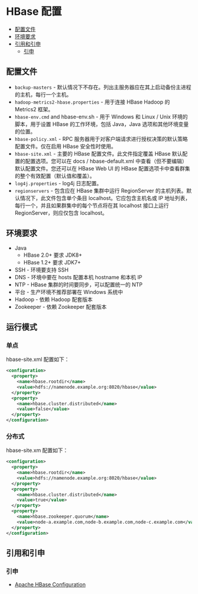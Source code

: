 # HBase 配置

<!-- TOC depthFrom:2 depthTo:3 -->

- [配置文件](#配置文件)
- [环境要求](#环境要求)
- [引用和引申](#引用和引申)
    - [引申](#引申)

<!-- /TOC -->

## 配置文件

- `backup-masters` - 默认情况下不存在。列出主服务器应在其上启动备份主进程的主机，每行一个主机。
- `hadoop-metrics2-hbase.properties` - 用于连接 HBase Hadoop 的 Metrics2 框架。
- `hbase-env.cmd` and hbase-env.sh - 用于 Windows 和 Linux / Unix 环境的脚本，用于设置 HBase 的工作环境，包括 Java，Java 选项和其他环境变量的位置。
- `hbase-policy.xml` - RPC 服务器用于对客户端请求进行授权决策的默认策略配置文件。仅在启用 HBase 安全性时使用。
- `hbase-site.xml` - 主要的 HBase 配置文件。此文件指定覆盖 HBase 默认配置的配置选项。您可以在 docs / hbase-default.xml 中查看（但不要编辑）默认配置文件。您还可以在 HBase Web UI 的 HBase 配置选项卡中查看群集的整个有效配置（默认值和覆盖）。
- `log4j.properties` - log4j 日志配置。
- `regionservers` - 包含应在 HBase 集群中运行 RegionServer 的主机列表。默认情况下，此文件包含单个条目 localhost。它应包含主机名或 IP 地址列表，每行一个，并且如果群集中的每个节点将在其 localhost 接口上运行 RegionServer，则应仅包含 localhost。

## 环境要求

- Java
  - HBase 2.0+ 要求 JDK8+
  - HBase 1.2+ 要求 JDK7+
- SSH - 环境要支持 SSH
- DNS - 环境中要在 hosts 配置本机 hostname 和本机 IP
- NTP - HBase 集群的时间要同步，可以配置统一的 NTP
- 平台 - 生产环境不推荐部署在 Windows 系统中
- Hadoop - 依赖 Hadoop 配套版本
- Zookeeper - 依赖 Zookeeper 配套版本

## 运行模式

### 单点

hbase-site.xml 配置如下：

```xml
<configuration>
  <property>
    <name>hbase.rootdir</name>
    <value>hdfs://namenode.example.org:8020/hbase</value>
  </property>
  <property>
    <name>hbase.cluster.distributed</name>
    <value>false</value>
  </property>
</configuration>
```

### 分布式

hbase-site.xm 配置如下：

```xml
<configuration>
  <property>
    <name>hbase.rootdir</name>
    <value>hdfs://namenode.example.org:8020/hbase</value>
  </property>
  <property>
    <name>hbase.cluster.distributed</name>
    <value>true</value>
  </property>
  <property>
    <name>hbase.zookeeper.quorum</name>
    <value>node-a.example.com,node-b.example.com,node-c.example.com</value>
  </property>
</configuration>
```

## 引用和引申

### 引申

- [Apache HBase Configuration](http://hbase.apache.org/book.html#configuration)
